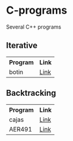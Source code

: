 # C-programs
Several C++ programs

<h2> Iterative </h2>
<table>
  <tr>
    <th>Program</th>
    <th>Link</th>
  </tr>
  <tr>
    <td>botin</td>
    <td><a href=https://github.com/javVM/C-programs/blob/blob/main/iterative/botin.cpp>Link</a></td>
  </tr>
</table>

<h2> Backtracking </h2>
<table>
  <tr>
    <th>Program</th>
    <th>Link</th>
  </tr>
  <tr>
    <td>cajas</td>
    <td><a href=https://github.com/javVM/C-programs/blob/blob/main/backtracking/backtracking/cajas.cpp>Link</a></td>
  </tr>
  <tr>
    <td>AER491</td>
    <td><a href=https://github.com/javVM/C-programs/blob/main/backtracking/AER491.cpp>Link</a></td>
  </tr>
</table>
